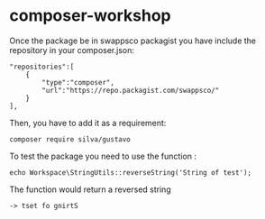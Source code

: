 # composer-workshop

Once the package be in swappsco packagist you have include the repository in your composer.json:

    "repositories":[
        {
            "type":"composer",
            "url":"https://repo.packagist.com/swappsco/"
        }
    ],

Then, you have to add it as a requirement:

    composer require silva/gustavo

To test the package you need to use the function :

    echo Workspace\StringUtils::reverseString('String of test');

The function would return a reversed string 

    -> tset fo gnirtS
    